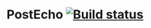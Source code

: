 # PostEcho [![Build status](https://ci.appveyor.com/api/projects/status/gxj9d6canqd48lp2?svg=true)](https://ci.appveyor.com/project/bolshih/postecho)
